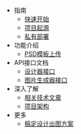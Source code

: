 * 指南
    * [快速开始](articles/1689319644311.md)
    * [项目起源](articles/1689319986889.md)
    * [私有部署](articles/1689323321667.md)
* 功能介绍
    * [PSD模板上传](articles/1687855172725.md)
* API接口文档
    * [设计器接口](https://xp.palxp.com/apidoc/index.html)
    * [图片生成器接口](https://xp.palxp.com/apidoc/screenshot.html)
* 深入了解
    * [相关技术文章](articles/1689321018561.md)
    * [项目架构](articles/1689321259854.md)
* 更多
    * [稿定设计出图方案](articles/1689320598619.md)
